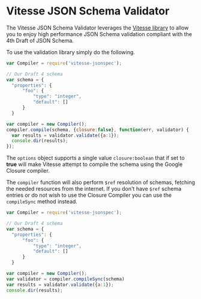# Vitesse JSON Schema Validator

The Vitesse JSON Schema Validator leverages the [Vitesse library](https://www.github.com/christkv/vitesse) to allow you to enjoy high performance JSON Schema validation compliant with the 4th Draft of JSON Schema.

To use the validation library simply do the following.

```js
var Compiler = require('vitesse-jsonspec');

// Our Draft 4 schema
var schema = {
  "properties": {
      "foo": {
          "type": "integer",
          "default": []
      }
  }

var compiler = new Compiler();
compiler.compile(schema, {closure:false}, function(err, validator) {
  var results = validator.validate({a:1});
  console.dir(results);
});
```

The `options` object supports a single value `closure:boolean` that if set to **true** will make Vitesse attempt to compile the schema using the Google Closure compiler.

The `compiler` function will also perform `$ref` resolution of schemas, fetching the needed resources from the internet. If you don't have `$ref` schema entries or do not wish to use the Closure Compiler you can use the `compileSync` method instead.

```js
var Compiler = require('vitesse-jsonspec');

// Our Draft 4 schema
var schema = {
  "properties": {
      "foo": {
          "type": "integer",
          "default": []
      }
  }

var compiler = new Compiler();
var validator = compiler.compileSync(schema)
var results = validator.validate({a:1});
console.dir(results);
```

